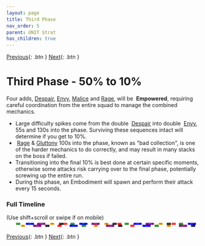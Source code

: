```yaml
---
layout: page
title: Third Phase
nav_order: 5
parent: UNIT Strat
has_children: true
---
```


[Previous](split2.html){: .btn } [Next](phase3/seq1.html){: .btn }

# Third Phase - 50% to 10%

Four adds, [Despair], [Envy], [Malice] and [Rage], will be <img class="inline empowered_add"> **Empowered**, requiring careful coordination from the entire squad to manage the combined mechanics.

- Large difficulty spikes come from the double <img class="inline empowered_add"> [Despair] into double <img class="inline empowered_add"> [Envy], 55s and 130s into the phase. Surviving these sequences intact will determine if you get to 10%.
- <img class="inline empowered_add"> [Rage] & [Gluttony] 100s into the phase, known as "bad collection", is one of the harder mechanics to do correctly, and may result in many stacks on the boss if failed.
- Transitioning into the final 10% is best done at certain specific moments, otherwise some attacks risk carrying over to the final phase, potentially screwing up the entire run.
- During this phase, an Embodiment will spawn and perform their attack every 15 seconds.

### Full Timeline
<div class="smalltext">(Use shift+scroll or swipe if on mobile)</div>
<div class="timeline-display">
  <img class="timeline-img" src="../timelines/images/phase3/full.svg">
</div>

[Previous](split2.html){: .btn } [Next](phase3/seq1.html){: .btn }

[Envy]: ../mechanics/aspects/envy.html
[Rage]: ../mechanics/aspects/rage.html
[Gluttony]: ../mechanics/aspects/gluttony.html
[Malice]: ../mechanics/aspects/malice.html
[Despair]: ../mechanics/aspects/despair.html
[Empowered]: https://wiki.guildwars2.com/wiki/Empowered_(Cerus)